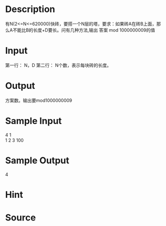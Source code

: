 
# Description

<div class="content">有N(2&lt;=N&lt;=620000)快砖，要搭一个N层的塔，要求：如果砖A在砖B上面，那么A不能比B的长度+D要长。问有几种方法,输出 答案 mod 1000000009的值
</div>

# Input

<div class="content">	第一行： N，D
	第二行： N个数，表示每块砖的长度。
</div>

# Output

<div class="content">	方案数。输出要mod1000000009</div>

# Sample Input

<div class="content"><span class="sampledata">4 1<br/>
1 2 3 100<br/>
</span></div>

# Sample Output

<div class="content"><span class="sampledata">4</span></div>

# Hint

<div class="content"><p></p></div>

# Source

<div class="content"><p><a href="problemset.php?search="></a></p></div>

